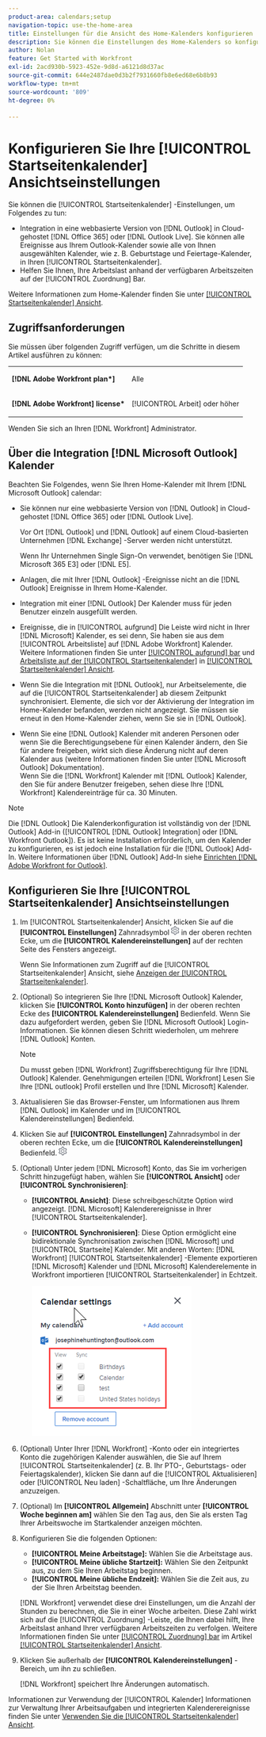 ```yaml
---
product-area: calendars;setup
navigation-topic: use-the-home-area
title: Einstellungen für die Ansicht des Home-Kalenders konfigurieren
description: Sie können die Einstellungen des Home-Kalenders so konfigurieren, dass sie in eine webbasierte Version von Outlook integriert werden, und Sie können Ihre Arbeitslast anhand Ihrer verfügbaren Arbeitszeiten verfolgen.
author: Nolan
feature: Get Started with Workfront
exl-id: 2acd930b-5923-452e-9d8d-a6121d8d37ac
source-git-commit: 644e2487dae0d3b2f7931660fb8e6ed68e6b8b93
workflow-type: tm+mt
source-wordcount: '809'
ht-degree: 0%

---
```


# Konfigurieren Sie Ihre [!UICONTROL Startseitenkalender] Ansichtseinstellungen

Sie können die [!UICONTROL Startseitenkalender] -Einstellungen, um Folgendes zu tun:

* Integration in eine webbasierte Version von [!DNL Outlook] in Cloud-gehostet [!DNL Office 365] oder [!DNL Outlook Live]. Sie können alle Ereignisse aus Ihrem Outlook-Kalender sowie alle von Ihnen ausgewählten Kalender, wie z. B. Geburtstage und Feiertage-Kalender, in Ihren [!UICONTROL Startseitenkalender].
* Helfen Sie Ihnen, Ihre Arbeitslast anhand der verfügbaren Arbeitszeiten auf der [!UICONTROL Zuordnung] Bar.

Weitere Informationen zum Home-Kalender finden Sie unter [[!UICONTROL Startseitenkalender] Ansicht](../../../workfront-basics/using-home/using-the-home-area/home-calendar-view.md).

## Zugriffsanforderungen

Sie müssen über folgenden Zugriff verfügen, um die Schritte in diesem Artikel ausführen zu können:

<table style="table-layout:auto"> 
 <col> 
 </col> 
 <col> 
 </col> 
 <tbody> 
  <tr> 
   <td role="rowheader"><strong>[!DNL Adobe Workfront plan*]</strong></td> 
   <td> <p>Alle</p> </td> 
  </tr> 
  <tr> 
   <td role="rowheader"><strong>[!DNL Adobe Workfront] license*</strong></td> 
   <td> <p>[!UICONTROL Arbeit] oder höher</p> </td> 
  </tr> 
 </tbody> 
</table>

Wenden Sie sich an Ihren [!DNL Workfront] Administrator.

## Über die Integration [!DNL Microsoft Outlook] Kalender

Beachten Sie Folgendes, wenn Sie Ihren Home-Kalender mit Ihrem [!DNL Microsoft Outlook] calendar:

* Sie können nur eine webbasierte Version von [!DNL Outlook] in Cloud-gehostet [!DNL Office 365] oder [!DNL Outlook Live].

  Vor Ort [!DNL Outlook] und [!DNL Outlook] auf einem Cloud-basierten Unternehmen [!DNL Exchange] -Server werden nicht unterstützt.

  Wenn Ihr Unternehmen Single Sign-On verwendet, benötigen Sie [!DNL Microsoft 365 E3] oder [!DNL E5].

* Anlagen, die mit Ihrer [!DNL Outlook] -Ereignisse nicht an die [!DNL Outlook] Ereignisse in Ihrem Home-Kalender.
* Integration mit einer [!DNL Outlook] Der Kalender muss für jeden Benutzer einzeln ausgefüllt werden.
* Ereignisse, die in [!UICONTROL aufgrund] Die Leiste wird nicht in Ihrer [!DNL Microsoft] Kalender, es sei denn, Sie haben sie aus dem [!UICONTROL Arbeitsliste] auf [!DNL Adobe Workfront] Kalender. Weitere Informationen finden Sie unter [[!UICONTROL aufgrund] bar](../../../workfront-basics/using-home/using-the-home-area/home-calendar-view.md#viewing-the-due-bar) und [Arbeitsliste auf der [!UICONTROL Startseitenkalender]](../../../workfront-basics/using-home/using-the-home-area/home-calendar-view.md#using-the-left-panel-of-the-home-view) in [[!UICONTROL Startseitenkalender] Ansicht](../../../workfront-basics/using-home/using-the-home-area/home-calendar-view.md).

* Wenn Sie die Integration mit [!DNL Outlook], nur Arbeitselemente, die auf die [!UICONTROL Startseitenkalender] ab diesem Zeitpunkt synchronisiert. Elemente, die sich vor der Aktivierung der Integration im Home-Kalender befanden, werden nicht angezeigt. Sie müssen sie erneut in den Home-Kalender ziehen, wenn Sie sie in [!DNL Outlook].
* Wenn Sie eine [!DNL Outlook] Kalender mit anderen Personen oder wenn Sie die Berechtigungsebene für einen Kalender ändern, den Sie für andere freigeben, wirkt sich diese Änderung nicht auf deren Kalender aus (weitere Informationen finden Sie unter [!DNL Microsoft Outlook] Dokumentation).\
   Wenn Sie die [!DNL Workfront] Kalender mit [!DNL Outlook] Kalender, den Sie für andere Benutzer freigeben, sehen diese Ihre [!DNL Workfront] Kalendereinträge für ca. 30 Minuten.

>[!NOTE]
>
>Die [!DNL Outlook] Die Kalenderkonfiguration ist vollständig von der [!DNL Outlook] Add-in ([!UICONTROL [!DNL Outlook] Integration] oder [!DNL Workfront Outlook]). Es ist keine Installation erforderlich, um den Kalender zu konfigurieren, es ist jedoch eine Installation für die [!DNL Outlook] Add-In. Weitere Informationen über [!DNL Outlook] Add-In siehe [Einrichten [!DNL Adobe Workfront for Outlook]](../../../workfront-integrations-and-apps/using-workfront-with-outlook/set-up-workfront-for-outlook.md).

## Konfigurieren Sie Ihre [!UICONTROL Startseitenkalender] Ansichtseinstellungen

1. Im [!UICONTROL Startseitenkalender] Ansicht, klicken Sie auf die **[!UICONTROL Einstellungen]** Zahnradsymbol ![Calendar_Settings_Zahnradsymbol.png](assets/calendar-settings-gear-icon.png) in der oberen rechten Ecke, um die **[!UICONTROL Kalendereinstellungen]** auf der rechten Seite des Fensters angezeigt.

   Wenn Sie Informationen zum Zugriff auf die [!UICONTROL Startseitenkalender] Ansicht, siehe [Anzeigen der [!UICONTROL Startseitenkalender]](../../../workfront-basics/using-home/using-the-home-area/view-home-calendar.md).

1. (Optional) So integrieren Sie Ihre [!DNL Microsoft Outlook] Kalender, klicken Sie **[!UICONTROL Konto hinzufügen]** in der oberen rechten Ecke des **[!UICONTROL Kalendereinstellungen]** Bedienfeld. Wenn Sie dazu aufgefordert werden, geben Sie [!DNL Microsoft Outlook] Login-Informationen. Sie können diesen Schritt wiederholen, um mehrere [!DNL Outlook] Konten.

   >[!NOTE]
   >
   >Du musst geben [!DNL Workfront] Zugriffsberechtigung für Ihre [!DNL Outlook] Kalender. Genehmigungen erteilen [!DNL Workfront] Lesen Sie Ihre [!DNL outlook] Profil erstellen und Ihre [!DNL Microsoft] Kalender.

1. Aktualisieren Sie das Browser-Fenster, um Informationen aus Ihrem [!DNL Outlook] im Kalender und im [!UICONTROL Kalendereinstellungen] Bedienfeld.
1. Klicken Sie auf **[!UICONTROL Einstellungen]** Zahnradsymbol in der oberen rechten Ecke, um die **[!UICONTROL Kalendereinstellungen]** Bedienfeld. ![Calendar_Settings_Zahnradsymbol.png](assets/calendar-settings-gear-icon.png)

1. (Optional) Unter jedem [!DNL Microsoft] Konto, das Sie im vorherigen Schritt hinzugefügt haben, wählen Sie **[!UICONTROL Ansicht]** oder **[!UICONTROL Synchronisieren]**:

   * **[!UICONTROL Ansicht]**: Diese schreibgeschützte Option wird angezeigt. [!DNL Microsoft] Kalenderereignisse in Ihrer [!UICONTROL Startseitenkalender].
   * **[!UICONTROL Synchronisieren]**: Diese Option ermöglicht eine bidirektionale Synchronisation zwischen [!DNL Microsoft] und [!UICONTROL Startseite] Kalender. Mit anderen Worten: [!DNL Workfront] [!UICONTROL Startseitenkalender] -Elemente exportieren [!DNL Microsoft] Kalender und [!DNL Microsoft] Kalenderelemente in Workfront importieren [!UICONTROL Startseitenkalender] in Echtzeit.

     ![](assets/view-sync-checkboxes-qs.png)

1. (Optional) Unter Ihrer [!DNL Workfront] -Konto oder ein integriertes Konto die zugehörigen Kalender auswählen, die Sie auf Ihrem [!UICONTROL Startseitenkalender] (z. B. Ihr PTO-, Geburtstags- oder Feiertagskalender), klicken Sie dann auf die [!UICONTROL Aktualisieren] oder [!UICONTROL Neu laden] -Schaltfläche, um Ihre Änderungen anzuzeigen.

1. (Optional) Im **[!UICONTROL Allgemein]** Abschnitt unter **[!UICONTROL Woche beginnen am]** wählen Sie den Tag aus, den Sie als ersten Tag Ihrer Arbeitswoche im Startkalender anzeigen möchten.

1. Konfigurieren Sie die folgenden Optionen:

   * **[!UICONTROL Meine Arbeitstage]:** Wählen Sie die Arbeitstage aus.
   * **[!UICONTROL Meine übliche Startzeit]:** Wählen Sie den Zeitpunkt aus, zu dem Sie Ihren Arbeitstag beginnen.
   * **[!UICONTROL Meine übliche Endzeit]:** Wählen Sie die Zeit aus, zu der Sie Ihren Arbeitstag beenden.

   [!DNL Workfront] verwendet diese drei Einstellungen, um die Anzahl der Stunden zu berechnen, die Sie in einer Woche arbeiten. Diese Zahl wirkt sich auf die [!UICONTROL Zuordnung] -Leiste, die Ihnen dabei hilft, Ihre Arbeitslast anhand Ihrer verfügbaren Arbeitszeiten zu verfolgen. Weitere Informationen finden Sie unter [[!UICONTROL Zuordnung] bar](../../../workfront-basics/using-home/using-the-home-area/home-calendar-view.md#understanding-the-allocation-of-time) im Artikel [[!UICONTROL Startseitenkalender] Ansicht](../../../workfront-basics/using-home/using-the-home-area/home-calendar-view.md).

1. Klicken Sie außerhalb der **[!UICONTROL Kalendereinstellungen]** -Bereich, um ihn zu schließen.

   [!DNL Workfront] speichert Ihre Änderungen automatisch.

Informationen zur Verwendung der [!UICONTROL Kalender] Informationen zur Verwaltung Ihrer Arbeitsaufgaben und integrierten Kalenderereignisse finden Sie unter [Verwenden Sie die [!UICONTROL Startseitenkalender] Ansicht](../../../workfront-basics/using-home/using-the-home-area/use-home-calendar-view.md).

<!--
<MadCap:conditionalText data-mc-conditions="QuicksilverOrClassic.Draft mode">
(NOTE: from Courtney: [step #] Type your weekly work hours under How many hours a week do you work?This number affects the Allocation bar, which helps you track your workload against your available work hours. For more information, see "Allocation Bar" in the article "Understanding the Home Calendar View.")
</MadCap:conditionalText>
-->
